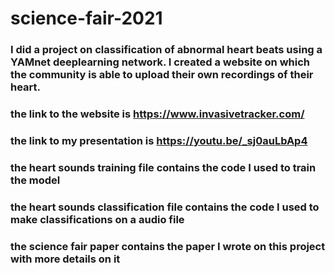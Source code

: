 # science-fair-2021
### I did a project on classification of abnormal heart beats using a YAMnet deeplearning network. I created a website on which the community is able to upload their own recordings of their heart.
### the link to the website is https://www.invasivetracker.com/
### the link to my presentation is https://youtu.be/_sj0auLbAp4
### the heart sounds training file contains the code I used to train the model
### the heart sounds classification file contains the code I used to make classifications on a audio file
### the science fair paper contains the paper I wrote on this project with more details on it
